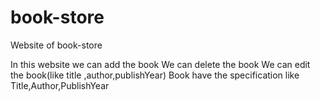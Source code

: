 # book-store
Website of book-store

In this website we can add the book
We can delete the book
We can edit the book(like title ,author,publishYear)
Book have the specification like Title,Author,PublishYear



